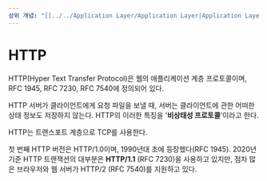 ```yaml
---
상위 개념: "[[../../Application Layer/Application Layer|Application Layer]]"
---
```

# HTTP
HTTP(Hyper Text Transfer Protocol)은 웹의 애플리케이션 계층 프로토콜이며, RFC 1945, RFC 7230, RFC 7540에 정의되어 있다.

HTTP 서버가 클라이언트에게 요청 파일을 보낼 때, 서버는 클라이언트에 관한 어떠한 상태 정보도 저장하지 않는다. HTTP의 이러한 특징을 '**비상태성 프로토콜**'이라고 한다.

HTTP는 트랜스포트 계층으로 TCP를 사용한다.

첫 번째 HTTP 버전은 HTTP/1.0이며, 1990년대 초에 등장했다(RFC 1945). 2020년 기준 HTTP 트랜잭션의 대부분은 **HTTP/1.1** (RFC 7230)을 사용하고 있지만, 점차 많은 브라우저와 웹 서버가 HTTP/2 (RFC 7540)를 지원하고 있다.

